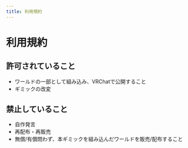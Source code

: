 ```yaml
---
title: 利用規約
---
```


# 利用規約

## 許可されていること
- ワールドの一部として組み込み、VRChatで公開すること
- ギミックの改変

## 禁止していること
- 自作発言
- 再配布・再販売
- 無償/有償問わず、本ギミックを組み込んだワールドを販売/配布すること
